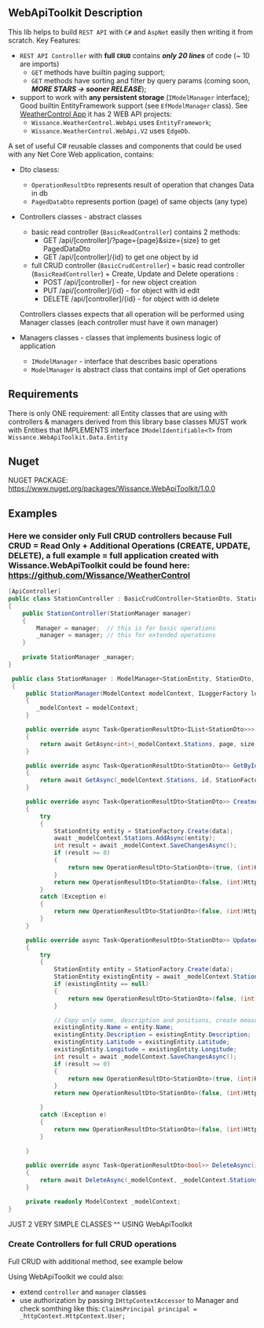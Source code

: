 ## WebApiToolkit Description

This lib helps to build `REST API` with `C#` and `AspNet` easily then writing it from scratch.
Key Features:
* `REST API Controller` with **full `CRUD`** contains ***only 20 lines*** of code (~ 10 are imports)
  - `GET` methods have builtin paging support;
  - `GET` methods have sorting and filter by query params (coming soon, ***MORE STARS -> sooner RELEASE***);
* support to work with **any persistent storage** (`IModelManager` interface); Good builtin EntityFramework support (see `EfModelManager` class). See [WeatherControl App](https://github.com/Wissance/WeatherControl) it has 2 WEB API projects: 
  - `Wissance.WeatherControl.WebApi` uses `EntityFramework`;
  - `Wissance.WeatherControl.WebApi.V2` uses `EdgeDb`.

A set of useful C# reusable classes and components that could be used with any Net Core Web application, contains:
* Dto clasess:
    - `OperationResultDto` represents result of operation that changes Data in db
    - `PagedDataDto` represents portion (page) of same objects (any type)
* Controllers classes - abstract classes
    - basic read controller (`BasicReadController`) contains 2 methods:
        - GET /api/[controller]/?page={page}&size={size} to get PagedDataDto<T>
        - GET /api/[controller]/{id} to get one object by id
    - full CRUD controller (`BasicCrudController`) = basic read controller (`BasicReadController`) + Create, Update and Delete operations :
        - POST   /api/[controller] - for new object creation
        - PUT    /api/[controller]/{id} - for object with id edit
        - DELETE /api/[controller]/{id} - for object with id delete
        
  Controllers classes expects that all operation will be performed using Manager classes (each controller must have it own manager)
* Managers classes - classes that implements business logic of application
    - `IModelManager` - interface that describes basic operations
    - `ModelManager` is abstract class that contains impl of Get operations

## Requirements
There is only ONE requirement: all Entity classes that are using with controllers & managers derived from this library base classes MUST work
with Entities that IMPLEMENTS interface `IModelIdentifiable<T>` from `Wissance.WebApiToolkit.Data.Entity`
    
## Nuget
NUGET PACKAGE: https://www.nuget.org/packages/Wissance.WebApiToolkit/1.0.0
    
## Examples
### Here we consider only Full CRUD controllers because **Full CRUD = Read Only + Additional Operations (CREATE, UPDATE, DELETE)**, a **full example = full application** created with **Wissance.WebApiToolkit** could be found here: https://github.com/Wissance/WeatherControl

```csharp
[ApiController]
public class StationController : BasicCrudController<StationDto, StationEntity, int>
{
    public StationController(StationManager manager)
    {
        Manager = manager;  // this is for basic operations
        _manager = manager; // this for extended operations
    }
    
    private StationManager _manager;
}
```
    
```csharp
 public class StationManager : ModelManager<StationEntity, StationDto, int>
 {
     public StationManager(ModelContext modelContext, ILoggerFactory loggerFactory) : base(loggerFactory)
     {
        _modelContext = modelContext;
     }

     public override async Task<OperationResultDto<IList<StationDto>>> GetAsync(int page, int size)
     {
         return await GetAsync<int>(_modelContext.Stations, page, size, null, null, StationFactory.Create);
     }

     public override async Task<OperationResultDto<StationDto>> GetByIdAsync(int id)
     {
         return await GetAsync(_modelContext.Stations, id, StationFactory.Create);
     }

     public override async Task<OperationResultDto<StationDto>> CreateAsync(StationDto data)
     {
         try
         {
             StationEntity entity = StationFactory.Create(data);
             await _modelContext.Stations.AddAsync(entity);
             int result = await _modelContext.SaveChangesAsync();
             if (result >= 0)
             {
                 return new OperationResultDto<StationDto>(true, (int)HttpStatusCode.Created, null, StationFactory.Create(entity));
             }
             return new OperationResultDto<StationDto>(false, (int)HttpStatusCode.InternalServerError, "An unknown error occurred during station creation", null);
         }
         catch (Exception e)
         {
             return new OperationResultDto<StationDto>(false, (int)HttpStatusCode.InternalServerError, $"An error occurred during station creation: {e.Message}", null);
         }
     }

     public override async Task<OperationResultDto<StationDto>> UpdateAsync(int id, StationDto data)
     {
         try
         {
             StationEntity entity = StationFactory.Create(data);
             StationEntity existingEntity = await _modelContext.Stations.FirstOrDefaultAsync(s => s.Id == id);
             if (existingEntity == null)
             {
                 return new OperationResultDto<StationDto>(false, (int)HttpStatusCode.NotFound, $"Station with id: {id} does not exists", null);
             }

             // Copy only name, description and positions, create measurements if necessary from MeasurementsManager
             existingEntity.Name = entity.Name;
             existingEntity.Description = existingEntity.Description;
             existingEntity.Latitude = existingEntity.Latitude;
             existingEntity.Longitude = existingEntity.Longitude;
             int result = await _modelContext.SaveChangesAsync();
             if (result >= 0)
             {
                 return new OperationResultDto<StationDto>(true, (int)HttpStatusCode.OK, null, StationFactory.Create(entity));
             }
             return new OperationResultDto<StationDto>(false, (int)HttpStatusCode.InternalServerError, "An unknown error occurred during station update", null);

         }
         catch (Exception e)
         {
             return new OperationResultDto<StationDto>(false, (int)HttpStatusCode.InternalServerError, $"An error occurred during station update: {e.Message}", null);
         }
            
     }

     public override async Task<OperationResultDto<bool>> DeleteAsync(int id)
     {
         return await DeleteAsync(_modelContext, _modelContext.Stations, id);
     }

     private readonly ModelContext _modelContext;
}
```
JUST 2 VERY SIMPLE CLASSES ^^ USING WebApiToolkit

### Create Controllers for full CRUD operations
Full CRUD with additional method, see example below

Using WebApiToolkit we could also:
* extend `controller` and `manager` classes
* use authorization by passing `IHttpContextAccessor` to Manager and check somthing like this: `ClaimsPrincipal principal = _httpContext.HttpContext.User;`

